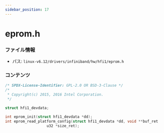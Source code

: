 ```yaml
---
sidebar_position: 17
---
```

# eprom.h

### ファイル情報

- パス: `linux-v6.12/drivers/infiniband/hw/hfi1/eprom.h`

### コンテンツ

```h
/* SPDX-License-Identifier: GPL-2.0 OR BSD-3-Clause */
/*
 * Copyright(c) 2015, 2016 Intel Corporation.
 */

struct hfi1_devdata;

int eprom_init(struct hfi1_devdata *dd);
int eprom_read_platform_config(struct hfi1_devdata *dd, void **buf_ret,
			       u32 *size_ret);

```
